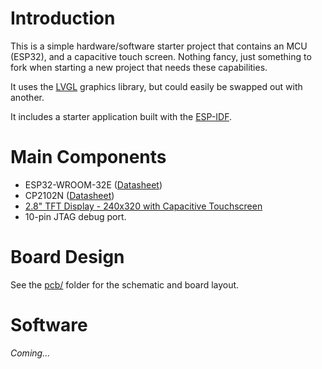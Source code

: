 # Introduction

This is a simple hardware/software starter project that contains an
MCU (ESP32), and a capacitive touch screen. Nothing fancy, just
something to fork when starting a new project that needs these capabilities.

It uses the [LVGL](https://lvgl.io/) graphics library, but could easily
be swapped out with another.

It includes a starter application built with the
[ESP-IDF](https://github.com/espressif/esp-idf).

# Main Components

* ESP32-WROOM-32E ([Datasheet](https://www.espressif.com/sites/default/files/documentation/esp32-wroom-32e_esp32-wroom-32ue_datasheet_en.pdf))
* CP2102N ([Datasheet](https://www.silabs.com/documents/public/data-sheets/cp2102n-datasheet.pdf))
* [2.8" TFT Display - 240x320 with Capacitive Touchscreen](https://www.adafruit.com/product/2770)
* 10-pin JTAG debug port.

# Board Design

See the [pcb/](pcb/) folder for the schematic and board layout.

# Software

<i>Coming...</i>